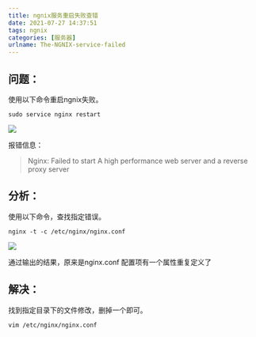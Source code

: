 ```yaml
---
title: ngnix服务重启失败查错
date: 2021-07-27 14:37:51
tags: ngnix
categories: [服务器]
urlname: The-NGNIX-service-failed
---
```


## 问题：
使用以下命令重启ngnix失败。
```
sudo service nginx restart
```

![](https://s2.loli.net/2023/03/20/3XwlkpybZxdWhOG.png)

报错信息：
> Nginx: Failed to start A high performance web server and a reverse proxy server


## 分析：
使用以下命令，查找指定错误。
```
nginx -t -c /etc/nginx/nginx.conf
```

![](https://s2.loli.net/2023/03/20/bdLC9jY6tJcqyfV.png)

通过输出的结果，原来是nginx.conf 配置项有一个属性重复定义了

## 解决：
找到指定目录下的文件修改，删掉一个即可。

```
vim /etc/nginx/nginx.conf
```